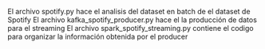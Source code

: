 El archivo spotify.py hace el analisis del dataset en batch de el dataset de Spotify
El archivo kafka_spotify_producer.py hace el la producción de datos para el streaming
El archivo spark_spotify_streaming.py contiene el codigo para organizar la información obtenida por el producer
